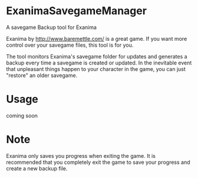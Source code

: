 # ExanimaSavegameManager
A savegame Backup tool for Exanima

Exanima by http://www.baremettle.com/ is a great game. If you want more control over your savegame files, this tool is for you.

The tool monitors Exanima's savegame folder for updates and generates a backup every time a savegame is created or updated. In the inevitable event that unpleasant things happen to your character in the game, you can just "restore" an older savegame.

# Usage
coming soon

# Note
Exanima only saves you progress when exiting the game. It is recommended that you completely exit the game to save your progress and create a new backup file.
